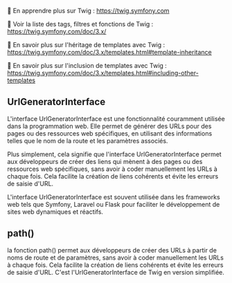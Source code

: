📖 En apprendre plus sur Twig : https://twig.symfony.com

📖 Voir la liste des tags, filtres et fonctions de Twig : https://twig.symfony.com/doc/3.x/

📖 En savoir plus sur l'héritage de templates avec Twig : https://twig.symfony.com/doc/3.x/templates.html#template-inheritance

📖 En savoir plus sur l'inclusion de templates avec Twig : https://twig.symfony.com/doc/3.x/templates.html#including-other-templates


## UrlGeneratorInterface 

L'interface UrlGeneratorInterface est une fonctionnalité couramment utilisée dans la programmation web. Elle permet de générer des URLs pour des pages ou des ressources web spécifiques, en utilisant des informations telles que le nom de la route et les paramètres associés.

Plus simplement, cela signifie que l'interface UrlGeneratorInterface permet aux développeurs de créer des liens qui mènent à des pages ou des ressources web spécifiques, sans avoir à coder manuellement les URLs à chaque fois. Cela facilite la création de liens cohérents et évite les erreurs de saisie d'URL.

L'interface UrlGeneratorInterface est souvent utilisée dans les frameworks web tels que Symfony, Laravel ou Flask pour faciliter le développement de sites web dynamiques et réactifs.

## path()

la fonction path() permet aux développeurs de créer des URLs à partir de noms de route et de paramètres, sans avoir à coder manuellement les URLs à chaque fois. Cela facilite la création de liens cohérents et évite les erreurs de saisie d'URL. C'est l'UrlGeneratorInterface de Twig en version simplifiée. 